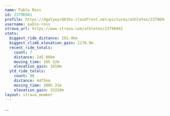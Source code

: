```yaml
---
name: Pablo Ross
id: 23796941
profile: https://dgalywyr863hv.cloudfront.net/pictures/athletes/23796941/14615399/1/large.jpg
username: pablo-ross
strava_url: https://www.strava.com/athletes/23796941
stats:
  biggest_ride_distance: 201.4km
  biggest_climb_elevation_gain: 1170.9m
  recent_ride_totals:
    count: 7
    distance: 245.08km
    moving_time: 10h 52m
    elevation_gain: 1010m
  ytd_ride_totals:
    count: 96
    distance: 4475km
    moving_time: 208h 31m
    elevation_gain: 33310m
layout: strava_member
--- 
```

...
